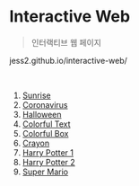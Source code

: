 # Interactive Web
> 인터랙티브 웹 페이지

jess2.github.io/interactive-web/

<br>

1. [Sunrise](https://jess2.github.io/interactive-web/sample1/)
2. [Coronavirus](https://jess2.github.io/interactive-web/sample2/)
3. [Halloween](https://jess2.github.io/interactive-web/sample3/)
4. [Colorful Text](https://jess2.github.io/interactive-web/sample1/)
5. [Colorful Box](https://jess2.github.io/interactive-web/sample1/)
6. [Crayon](https://jess2.github.io/interactive-web/sample1/)
7. [Harry Potter 1](https://jess2.github.io/interactive-web/sample1/)
8. [Harry Potter 2](https://jess2.github.io/interactive-web/sample1/)
9. [Super Mario](https://jess2.github.io/interactive-web/sample1/)